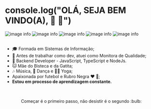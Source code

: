 # console.log("OLÁ, SEJA BEM VINDO(A), :wave: :punch:") 

![image info](https://img.shields.io/badge/JavaScript-F7DF1E?style=for-the-badge&logo=javascript&logoColor=black) ![image info](https://img.shields.io/badge/Node.js-43853D?style=for-the-badge&logo=node.js&logoColor=white) ![image info](https://img.shields.io/badge/MySQL-00000F?style=for-the-badge&logo=mysql&logoColor=white) ![image info](https://img.shields.io/badge/Git-F05032?style=for-the-badge&logo=git&logoColor=white) ![image info](https://img.shields.io/badge/Express.js-404D59?style=for-the-badge&logo=express&logoColor=white) 
<br />
<br />


* :mortar_board: Formada em Sistemas de Informação;
* :office: Antes de trabalhar como dev, atuei como Monitora de Qualidade;
* :office: Backend Developer - JavaScript, TypeScript e NodeJs.
* :cat: Mãe do Bisteca e da Gatita;
* :notes: Música, :dancer: Dança e :lotus_position_woman: Yoga; 
* Apaixonada por futebol e Rubro Negra :hearts: :black_heart:;
* **Estou em processo de aprendizagem constante.** <br /><br /><br />




<p align='center'>Começar é o primeiro passo, não desistir é o segundo :bulb:</p>



<!--
**LorrayneCarvalho/LorrayneCarvalho** is a ✨ _special_ ✨ repository because its `README.md` (this file) appears on your GitHub profile.

Here are some ideas to get you started:

- 🔭 I’m currently working on ...
- 🌱 I’m currently learning ...
- 👯 I’m looking to collaborate on ...
- 🤔 I’m looking for help with ...
- 💬 Ask me about ...
- 📫 How to reach me: ...
- 😄 Pronouns: ...
- ⚡ Fun fact: ...
-->

